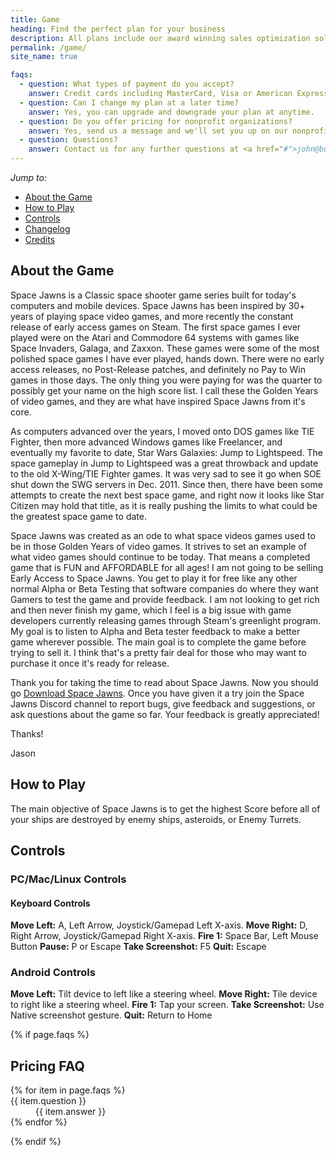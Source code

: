 ```yaml
---
title: Game
heading: Find the perfect plan for your business
description: All plans include our award winning sales optimization solution to track your sales in real time.
permalink: /game/
site_name: true

faqs:
  - question: What types of payment do you accept?
    answer: Credit cards including MasterCard, Visa or American Express.
  - question: Can I change my plan at a later time?
    answer: Yes, you can upgrade and downgrade your plan at anytime.
  - question: Do you offer pricing for nonprofit organizations?
    answer: Yes, send us a message and we'll set you up on our nonprofit pricing.
  - question: Questions?
    answer: Contact us for any further questions at <a href="#">john@business.com</a>.
---
```


<nav class="page-menu" role="navigation" aria-expanded="false" aria-label="Page menu">
  <i>Jump to:</i>
  <ul>
    <li class="first"><a href="/about">About the Game</a><i class="fas fa-grip-lines-vertical"></i></li>
    <li><a href="/game#how-to-play">How to Play</a><i class="fas fa-grip-lines-vertical"></i></li>
    <li><a href="/game#controls">Controls</a><i class="fas fa-grip-lines-vertical"></i></li>
    <li><a href="/game#changelog">Changelog</a><i class="fas fa-grip-lines-vertical"></i></li>
    <li class="last"><a href="/game#credits">Credits</a><i class="fas fa-grip-lines-vertical"></i></li>
  </ul>
</nav>

<h2>About the Game</h2>
Space Jawns is a Classic space shooter game series built for today's computers and mobile devices. Space Jawns has been inspired by 30+ years of playing space video games, and more recently the constant release of early access games on Steam. The first space games I ever played were on the Atari and Commodore 64 systems with games like Space Invaders, Galaga, and Zaxxon. These games were some of the most polished space games I have ever played, hands down. There were no early access releases, no Post-Release patches, and definitely no Pay to Win games in those days. The only thing you were paying for was the quarter to possibly get your name on the high score list. I call these the Golden Years of video games, and they are what have inspired Space Jawns from it's core.

As computers advanced over the years, I moved onto DOS games like TIE Fighter, then more advanced Windows games like Freelancer, and eventually my favorite to date, Star Wars Galaxies: Jump to Lightspeed. The space gameplay in Jump to Lightspeed was a great throwback and update to the old X-Wing/TIE Fighter games. It was very sad to see it go when SOE shut down the SWG servers in Dec. 2011. Since then, there have been some attempts to create the next best space game, and right now it looks like Star Citizen may hold that title, as it is really pushing the limits to what could be the greatest space game to date.

Space Jawns was created as an ode to what space videos games used to be in those Golden Years of video games. It strives to set an example of what video games should continue to be today. That means a completed game that is FUN and AFFORDABLE for all ages! I am not going to be selling Early Access to Space Jawns. You get to play it for free like any other normal Alpha or Beta Testing that software companies do where they want Gamers to test the game and provide feedback. I am not looking to get rich and then never finish my game, which I feel is a big issue with game developers currently releasing games through Steam's greenlight program. My goal is to listen to Alpha and Beta tester feedback to make a better game wherever possible. The main goal is to complete the game before trying to sell it. I think that's a pretty fair deal for those who may want to purchase it once it's ready for release.

Thank you for taking the time to read about Space Jawns. Now you should go [Download Space Jawns](/download). Once you have given it a try join the Space Jawns Discord channel to report bugs, give feedback and suggestions, or ask questions about the game so far. Your feedback is greatly appreciated!

Thanks!

Jason

<h2 id="how-to-play">How to Play</h2>
The main objective of Space Jawns is to get the highest Score before all of your ships are destroyed by enemy ships, asteroids, or Enemy Turrets.

<h2 id="controls">Controls</h2>

### PC/Mac/Linux Controls

#### Keyboard Controls
**Move Left:** A, Left Arrow, Joystick/Gamepad Left X-axis.
**Move Right:** D, Right Arrow, Joystick/Gamepad Right X-axis.
**Fire 1:** Space Bar, Left Mouse Button
**Pause:** P or Escape
**Take Screenshot:** F5
**Quit:** Escape

### Android Controls

**Move Left:** Tilt device to left like a steering wheel.
**Move Right:** Tile device to right like a steering wheel.
**Fire 1:** Tap your screen.
**Take Screenshot:** Use Native screenshot gesture.
**Quit:** Return to Home

{% if page.faqs %}
  <h2>Pricing FAQ</h2>
  <dl class="faq">
    {% for item in page.faqs %}
      <div>
        <dt>{{ item.question }}</dt>
        <dd>{{ item.answer }}</dd>
      </div>
    {% endfor %}
  </dl>
{% endif %}
